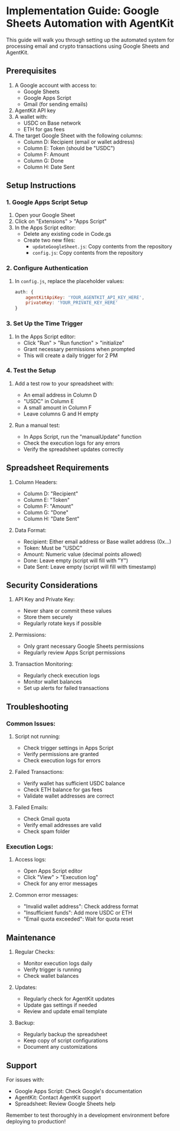 # Implementation Guide: Google Sheets Automation with AgentKit

This guide will walk you through setting up the automated system for processing email and crypto transactions using Google Sheets and AgentKit.

## Prerequisites

1. A Google account with access to:
   - Google Sheets
   - Google Apps Script
   - Gmail (for sending emails)
2. AgentKit API key
3. A wallet with:
   - USDC on Base network
   - ETH for gas fees
4. The target Google Sheet with the following columns:
   - Column D: Recipient (email or wallet address)
   - Column E: Token (should be "USDC")
   - Column F: Amount
   - Column G: Done
   - Column H: Date Sent

## Setup Instructions

### 1. Google Apps Script Setup

1. Open your Google Sheet
2. Click on "Extensions" > "Apps Script"
3. In the Apps Script editor:
   - Delete any existing code in Code.gs
   - Create two new files:
     - `updateGoogleSheet.js`: Copy contents from the repository
     - `config.js`: Copy contents from the repository

### 2. Configure Authentication

1. In `config.js`, replace the placeholder values:
   ```javascript
   auth: {
       agentKitApiKey: 'YOUR_AGENTKIT_API_KEY_HERE',
       privateKey: 'YOUR_PRIVATE_KEY_HERE'
   }
   ```

### 3. Set Up the Time Trigger

1. In the Apps Script editor:
   - Click "Run" > "Run function" > "initialize"
   - Grant necessary permissions when prompted
   - This will create a daily trigger for 2 PM

### 4. Test the Setup

1. Add a test row to your spreadsheet with:
   - An email address in Column D
   - "USDC" in Column E
   - A small amount in Column F
   - Leave columns G and H empty

2. Run a manual test:
   - In Apps Script, run the "manualUpdate" function
   - Check the execution logs for any errors
   - Verify the spreadsheet updates correctly

## Spreadsheet Requirements

1. Column Headers:
   - Column D: "Recipient"
   - Column E: "Token"
   - Column F: "Amount"
   - Column G: "Done"
   - Column H: "Date Sent"

2. Data Format:
   - Recipient: Either email address or Base wallet address (0x...)
   - Token: Must be "USDC"
   - Amount: Numeric value (decimal points allowed)
   - Done: Leave empty (script will fill with "Y")
   - Date Sent: Leave empty (script will fill with timestamp)

## Security Considerations

1. API Key and Private Key:
   - Never share or commit these values
   - Store them securely
   - Regularly rotate keys if possible

2. Permissions:
   - Only grant necessary Google Sheets permissions
   - Regularly review Apps Script permissions

3. Transaction Monitoring:
   - Regularly check execution logs
   - Monitor wallet balances
   - Set up alerts for failed transactions

## Troubleshooting

### Common Issues:

1. Script not running:
   - Check trigger settings in Apps Script
   - Verify permissions are granted
   - Check execution logs for errors

2. Failed Transactions:
   - Verify wallet has sufficient USDC balance
   - Check ETH balance for gas fees
   - Validate wallet addresses are correct

3. Failed Emails:
   - Check Gmail quota
   - Verify email addresses are valid
   - Check spam folder

### Execution Logs:

1. Access logs:
   - Open Apps Script editor
   - Click "View" > "Execution log"
   - Check for any error messages

2. Common error messages:
   - "Invalid wallet address": Check address format
   - "Insufficient funds": Add more USDC or ETH
   - "Email quota exceeded": Wait for quota reset

## Maintenance

1. Regular Checks:
   - Monitor execution logs daily
   - Verify trigger is running
   - Check wallet balances

2. Updates:
   - Regularly check for AgentKit updates
   - Update gas settings if needed
   - Review and update email template

3. Backup:
   - Regularly backup the spreadsheet
   - Keep copy of script configurations
   - Document any customizations

## Support

For issues with:
- Google Apps Script: Check Google's documentation
- AgentKit: Contact AgentKit support
- Spreadsheet: Review Google Sheets help

Remember to test thoroughly in a development environment before deploying to production!